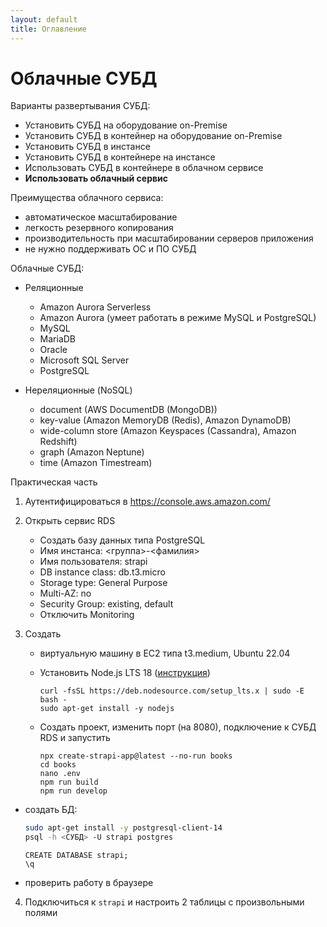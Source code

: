 ```yaml
---
layout: default
title: Оглавление
---
```


# Облачные СУБД

Варианты развертывания СУБД:

* Установить СУБД на оборудование on-Premise
* Установить СУБД в контейнер на оборудование on-Premise
* Установить СУБД в инстансе
* Установить СУБД в контейнере на инстансе
* Использовать СУБД в контейнере в облачном сервисе
* **Использовать облачный сервис**

Преимущества облачного сервиса:

* автоматическое масштабирование
* легкость резервного копирования
* производительность при масштабировании серверов приложения
* не нужно поддерживать ОС и ПО СУБД

Облачные СУБД:

* Реляционные

  - Amazon Aurora Serverless
  - Amazon Aurora (умеет работать в режиме MySQL и PostgreSQL)
  - MySQL
  - MariaDB
  - Oracle
  - Microsoft SQL Server
  - PostgreSQL

* Нереляционные (NoSQL)

  - document (AWS DocumentDB (MongoDB))
  - key-value (Amazon MemoryDB (Redis), Amazon DynamoDB)
  - wide-column store (Amazon Keyspaces (Cassandra), Amazon Redshift)
  - graph (Amazon Neptune)
  - time (Amazon Timestream)

Практическая часть

1. Аутентифицироваться в https://console.aws.amazon.com/
2. Открыть сервис RDS

   * Создать базу данных типа PostgreSQL
   * Имя инстанса: <группа>-<фамилия>
   * Имя пользователя: strapi
   * DB instance class: db.t3.micro
   * Storage type: General Purpose
   * Multi-AZ: no
   * Security Group: existing, default
   * Отключить Monitoring

3. Создать

   * виртуальную машину в EC2 типа t3.medium, Ubuntu 22.04
   * Установить Node.js LTS 18 ([инструкция](https://github.com/nodesource/distributions#using-ubuntu-2))

     ```
     curl -fsSL https://deb.nodesource.com/setup_lts.x | sudo -E bash -
     sudo apt-get install -y nodejs
     ```

   * Создать проект, изменить порт (на 8080), подключение к СУБД RDS и запустить

     ```
     npx create-strapi-app@latest --no-run books
     cd books
     nano .env
     npm run build
     npm run develop
     ```

  * создать БД:

     ```bash
     sudo apt-get install -y postgresql-client-14
     psql -h <СУБД> -U strapi postgres
     ```
     ```
     CREATE DATABASE strapi;
     \q
     ```

   * проверить работу в браузере

4. Подключиться к `strapi` и настроить 2 таблицы с произвольными полями
